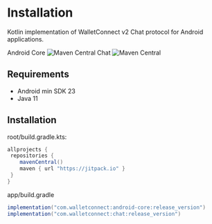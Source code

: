 # Installation

Kotlin implementation of WalletConnect v2 Chat protocol for Android applications.

Android Core ![Maven Central](https://img.shields.io/maven-central/v/com.walletconnect/android-core)
Chat ![Maven Central](https://img.shields.io/maven-central/v/com.walletconnect/chat)

## Requirements

* Android min SDK 23
* Java 11

## Installation

root/build.gradle.kts:

```gradle
allprojects {
 repositories {
    mavenCentral()
    maven { url "https://jitpack.io" }
 }
}
```

app/build.gradle

```gradle
implementation("com.walletconnect:android-core:release_version")
implementation("com.walletconnect:chat:release_version")
```
